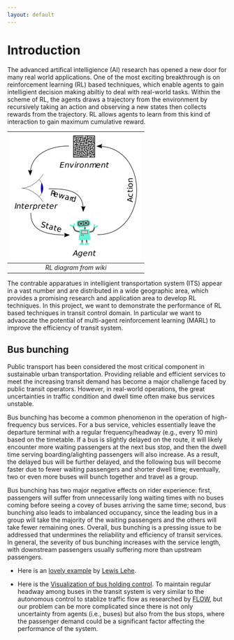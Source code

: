 ```yaml
---
layout: default
---
```


# Introduction

The advanced artifical intelligience (AI) research has opened a new door for many real world applications. 
One of the most exciting breakthrough is on reinforcement learning (RL) based techniques, which enable
agents to gain intelligient decision making abiltiy to deal with real-world tasks. 
Within the scheme of RL, the agents draws a trajectory from the environment by recursively taking an action
and observing a new states then collects rewards from the trajectory. RL allows agents to learn from this kind of interaction to gain maximum cumulative reward.

|![RL diagram](assets/img/RL_diagram.png)|
|:--:| 
| *RL diagram from wiki* |

The contrable apparatues in intelligient transportation system (ITS) appear in a vast number and are distributed in a wide
geographic area, which provides a promising research and application area to develop RL techniques.
In this project, we want to demonstrate the performance of RL based techniques in transit control domain.
In particular we want to advaocate the potential of multi-agent reinforcement learning (MARL) to improve the efficiency of transit system.


## Bus bunching
Public transport has been considered the most critical component in sustainable urban transportation. Providing reliable and efficient services to meet the increasing transit demand has become a major challenge faced by public transit operators. However, in real-world operations, the great uncertainties in traffic condition and dwell time often make bus services unstable.

Bus bunching has become a common phenomenon in the operation of high-frequency bus services. For a bus service, vehicles essentially leave the departure terminal with a regular frequency/headway (e.g., every 10 min) based on the timetable. If a bus is slightly delayed on the route, it will likely encounter more waiting passengers at the next bus stop, and then the dwell time serving boarding/alighting passengers will also increase. As a result, the delayed bus will be further delayed, and the following bus will become faster due to fewer waiting passengers and shorter dwell time; eventually, two or even more buses will bunch together and travel as a group.

Bus bunching has two major negative effects on rider experience: first, passengers will suffer from unnecessarily long waiting times with no buses coming before seeing a covey of buses arriving the same time; second, bus bunching also leads to imbalanced occupancy, since the leading bus in a group will take the majority of the waiting passengers and the others will take fewer remaining ones. Overall, bus bunching is a pressing issue to be addressed that undermines the reliability and efficiency of transit services. In general, the severity of bus bunching increases with the service length, with downstream passengers usually suffering more than upstream passengers.  


- Here is an [lovely example](https://setosa.io/bus/) by [Lewis Lehe](https://twitter.com/lewislehe). 

- Here is the [Visualization of bus holding control](./vis.html). To maintain regular headway among buses in the transit system is very similar
to the autonomous control to stablize traffic flow as researched by [FLOW](https://flow-project.github.io/), but our problem can be more complicated since there is not only uncertainty from agents (i.e., buses) but also from the
bus stops, where the passenger demand could be a significant factor affecting the performance of the system. 
